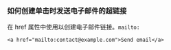 ### 如何创建单击时发送电子邮件的超链接

在 href 属性中使用以创建电子邮件链接。`mailto:`

```
<a href="mailto:contact@example.com">Send email</a> 
```